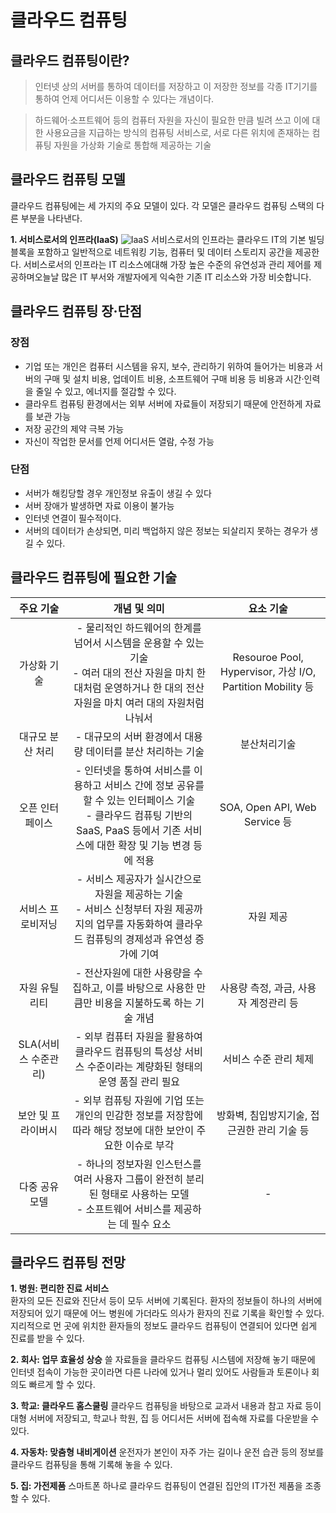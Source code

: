 # 클라우드 컴퓨팅


## 클라우드 컴퓨팅이란?
> 인터넷 상의 서버를 통하여 데이터를 저장하고 이 저장한 정보를 각종 IT기기를 통하여 언제
어디서든 이용할 수 있다는 개념이다.

> 하드웨어·소프트웨어 등의 컴퓨터 자원을 자신이 필요한 만큼 빌려 쓰고 이에 대한 사용요금을
지급하는 방식의 컴퓨팅 서비스로, 서로 다른 위치에 존재하는 컴퓨팅 자원을 가상화 기술로
통합해 제공하는 기술


## 클라우드 컴퓨팅 모델
클라우드 컴퓨팅에는 세 가지의 주요 모델이 있다. 각 모델은 클라우드 컴퓨팅 스택의 다른 부분을 나타낸다.

**1. 서비스로서의 인프라(IaaS)**
![IaaS](111.png)
서비스로서의 인프라는 클라우드 IT의 기본 빌딩 블록을 포함하고 일반적으로 네트워킹 기능, 컴퓨터 및 데이터 스토리지 공간을 제공한다.
서비스로서의 인프라는 IT 리소스에대해 가장 높은 수준의 유연성과 관리 제어를 제공하며오늘날 많은 IT 부서와 개발자에게 익숙한 기존 IT 리소스와 가장 비슷합니다.


## 클라우드 컴퓨팅 장·단점

### 장점
* 기업 또는 개인은 컴퓨터 시스템을 유지, 보수, 관리하기 위하여 들어가는 비용과 서버의 구매 및
설치 비용, 업데이트 비용, 소프트웨어 구매 비용 등 비용과 시간·인력을 줄일 수 있고, 에너지를
절감할 수 있다.
* 클라우트 컴퓨팅 환경에서는 외부 서버에 자료들이 저장되기 때문에 안전하게 자료를 보관 가능
* 저장 공간의 제약 극복 가능
* 자신이 작업한 문서를 언제 어디서든 열람, 수정 가능

### 단점
* 서버가 해킹당할 경우 개인정보 유출이 생길 수 있다
* 서버 장애가 발생하면 자료 이용이 불가능
* 인터넷 연결이 필수적이다.
* 서버의 데이터가 손상되면, 미리 백업하지 않은 정보는 되살리지 못하는 경우가 생길 수 있다.


## 클라우드 컴퓨팅에 필요한 기술

| **주요 기술** | **개념 및 의미** | **요소 기술** |
|:---:|:---:|:---:|
| 가상화 기술| - 물리적인 하드웨어의 한계를 넘어서 시스템을 운용할 수 있는 기술<br>- 여러 대의 전산 자원을 마치 한 대처럼 운영하거나 한 대의 전산자원을 마치 여러 대의 자원처럼 나눠서 | Resouroe Pool, Hypervisor, 가상 I/O, Partition Mobility 등|
| 대규모 분산 처리| - 대규모의 서버 환경에서 대용량 데이터를 분산 처리하는 기술| 분산처리기술|
| 오픈 인터페이스| - 인터넷을 통하여 서비스를 이용하고 서비스 간에 정보 공유를 할 수 있는 인터페이스 기술<br>- 클라우드 컴퓨팅 기반의 SaaS, PaaS 등에서 기존 서비스에 대한 확장 및 기능 변경 등에 적용| SOA, Open API, Web Service 등|
| 서비스 프로비저닝| - 서비스 제공자가 실시간으로 자원을 제공하는 기술<br>- 서비스 신청부터 자원 제공까지의 업무를 자동화하여 클라우드 컴퓨팅의 경제성과 유연성 증가에 기여| 자원 제공|
| 자원 유틸리티| - 전산자원에 대한 사용량을 수집하고, 이를 바탕으로 사용한 만큼만 비용을 지불하도록 하는 기술 개념| 사용량 측정, 과금, 사용자 계정관리 등|
| SLA(서비스 수준관리)| - 외부 컴퓨터 자원을 활용하여 클라우드 컴퓨팅의 특성상 서비스 수준이라는 계량화된 형태의 운영 품질 관리 필요| 서비스 수준 관리 체제|
| 보안 및 프라이버시| - 외부 컴퓨팅 자원에 기업 또는 개인의 민감한 정보를 저장함에 따라 해당 정보에 대한 보안이 주요한 이슈로 부각| 방화벽, 침입방지기술, 접근권한 관리 기술 등|
| 다중 공유 모델| - 하나의 정보자원 인스턴스를 여러 사용자 그룹이 완전히 분리된 형태로 사용하는 모델<br>- 소프트웨어 서비스를 제공하는 데 필수 요소| -|


## 클라우드 컴퓨팅 전망
**1. 병원: 편리한 진료 서비스**  
환자의 모든 진료와 진단서 등이 모두 서버에 기록된다. 환자의 정보들이 하나의 서버에 저장되어 있기 때문에 어느 병원에 가더라도 의사가 환자의 진료 기록을 확인할 수 있다. 지리적으로 먼 곳에 위치한 환자들의 정보도 클라우드 컴퓨팅이 연결되어 있다면 쉽게 진료를 받을 수 있다.

**2. 회사: 업무 효율성 상승**
쓸 자료들을 클라우드 컴퓨팅 시스템에 저장해 놓기 때문에 인터넷 접속이 가능한 곳이라면 다른 나라에 있거나 멀리 있어도 사람들과 토론이나 회의도 빠르게 할 수 있다.

**3. 학교: 클라우드 홈스쿨링**
클라우드 컴퓨팅을 바탕으로 교과서 내용과 참고 자료 등이 대형 서버에 저장되고, 학교나 학원, 집 등 어디서든 서버에 접속해 자료를 다운받을 수 있다.

**4. 자동차: 맞춤형 내비게이션**
운전자가 본인이 자주 가는 길이나 운전 습관 등의 정보를 클라우드 컴퓨팅을 통해 기록해 놓을 수 있다.

**5. 집: 가전제품**
스마트폰 하나로 클라우드 컴퓨팅이 연결된 집안의 IT가전 제품을 조종할 수 있다.
